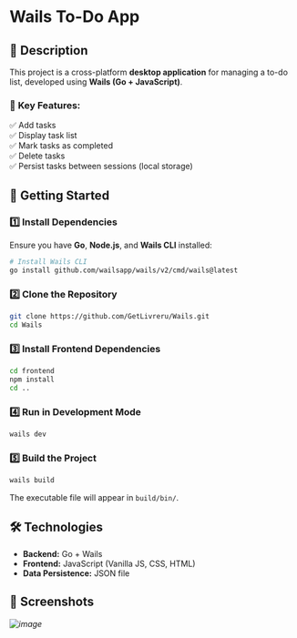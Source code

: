 # Wails To-Do App

## 📌 Description
This project is a cross-platform **desktop application** for managing a to-do list, developed using **Wails (Go + JavaScript)**.

### 🎯 **Key Features:**
✅ Add tasks  
✅ Display task list  
✅ Mark tasks as completed  
✅ Delete tasks  
✅ Persist tasks between sessions (local storage)  

## 🚀 Getting Started

### 1️⃣ Install Dependencies
Ensure you have **Go**, **Node.js**, and **Wails CLI** installed:
```sh
# Install Wails CLI
go install github.com/wailsapp/wails/v2/cmd/wails@latest
```

### 2️⃣ Clone the Repository
```sh
git clone https://github.com/GetLivreru/Wails.git
cd Wails
```

### 3️⃣ Install Frontend Dependencies
```sh
cd frontend
npm install
cd ..
```

### 4️⃣ Run in Development Mode
```sh
wails dev
```

### 5️⃣ Build the Project
```sh
wails build
```
The executable file will appear in `build/bin/`.

## 🛠 Technologies
- **Backend:** Go + Wails  
- **Frontend:** JavaScript (Vanilla JS, CSS, HTML)  
- **Data Persistence:** JSON file  

## 📸 Screenshots
_![image](https://github.com/user-attachments/assets/aab47d10-baed-4e90-a8ef-d82e192c9d90)_

